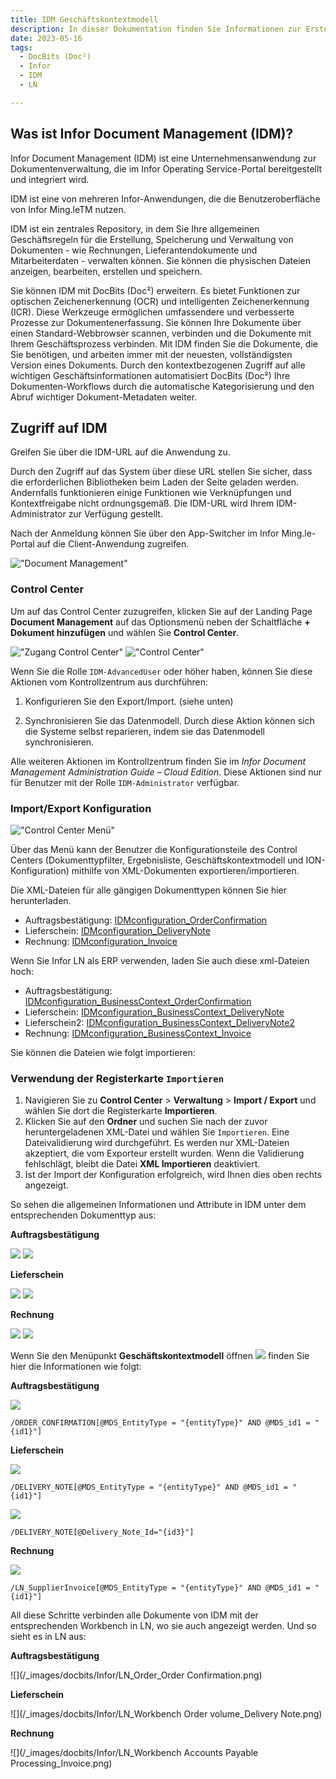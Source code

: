 ```yaml
---
title: IDM Geschäftskontextmodell 
description: In dieser Dokumentation finden Sie Informationen zur Erstellung neuer Dokumenttypen in IDM und deren Verbindung mit der entsprechenden Arbeitsumgebung in LN.
date: 2023-05-16
tags:
  - DocBits (Doc²)
  - Infor
  - IDM
  - LN

---
```

## Was ist Infor Document Management (IDM)?

Infor Document Management (IDM) ist eine Unternehmensanwendung zur Dokumentenverwaltung, die im Infor Operating Service-Portal bereitgestellt und integriert wird.

IDM ist eine von mehreren Infor-Anwendungen, die die Benutzeroberfläche von Infor Ming.leTM nutzen.

IDM ist ein zentrales Repository, in dem Sie Ihre allgemeinen Geschäftsregeln für die Erstellung, Speicherung und Verwaltung von Dokumenten - wie Rechnungen, Lieferantendokumente und Mitarbeiterdaten - verwalten können. Sie können die physischen Dateien anzeigen, bearbeiten, erstellen und speichern.

Sie können IDM mit DocBits (Doc²) erweitern. Es bietet Funktionen zur optischen Zeichenerkennung (OCR) und intelligenten Zeichenerkennung (ICR). Diese Werkzeuge ermöglichen umfassendere und verbesserte Prozesse zur Dokumentenerfassung.
Sie können Ihre Dokumente über einen Standard-Webbrowser scannen, verbinden und die Dokumente mit Ihrem Geschäftsprozess verbinden.
Mit IDM finden Sie die Dokumente, die Sie benötigen, und arbeiten immer mit der neuesten, vollständigsten Version eines Dokuments. Durch den kontextbezogenen Zugriff auf alle wichtigen Geschäftsinformationen automatisiert DocBits (Doc²) Ihre Dokumenten-Workflows durch die automatische Kategorisierung und den Abruf wichtiger Dokument-Metadaten weiter.


## Zugriff auf IDM

Greifen Sie über die IDM-URL auf die Anwendung zu.

Durch den Zugriff auf das System über diese URL stellen Sie sicher, dass die erforderlichen Bibliotheken beim Laden der Seite geladen werden. Andernfalls funktionieren einige Funktionen wie Verknüpfungen und Kontextfreigabe nicht ordnungsgemäß. Die IDM-URL wird Ihrem IDM-Administrator zur Verfügung gestellt.

Nach der Anmeldung können Sie über den App-Switcher im Infor Ming.le-Portal auf die Client-Anwendung zugreifen.

!["Document Management"](/_images/docbits/Infor/Infor-app-switcher.png)

### Control Center

Um auf das Control Center zuzugreifen, klicken Sie auf der Landing Page **Document Management** auf das Optionsmenü neben der Schaltfläche **+ Dokument hinzufügen** und wählen Sie **Control Center**.

!["Zugang Control Center"](/_images/docbits/Infor/Infor-control-center-button.png)
!["Control Center"](/_images/docbits/Infor/Infor_control-center.png)

Wenn Sie die Rolle `IDM-AdvancedUser` oder höher haben, können Sie diese Aktionen vom Kontrollzentrum aus durchführen:

1. Konfigurieren Sie den Export/Import. (siehe unten)

2. Synchronisieren Sie das Datenmodell. Durch diese Aktion können sich die Systeme selbst reparieren, indem sie das Datenmodell synchronisieren.

Alle weiteren Aktionen im Kontrollzentrum finden Sie im _Infor Document Management Administration Guide – Cloud Edition_. Diese Aktionen sind nur für Benutzer mit der Rolle `IDM-Administrator` verfügbar.

### Import/Export Konfiguration

!["Control Center Menü"](/_images/docbits/Infor/Infor-control-center-menue.png)

Über das Menü kann der Benutzer die Konfigurationsteile des Control Centers (Dokumenttypfilter, Ergebnisliste, Geschäftskontextmodell und ION-Konfiguration) mithilfe von XML-Dokumenten exportieren/importieren. 

Die XML-Dateien für alle gängigen Dokumenttypen können Sie hier herunterladen.

- Auftragsbestätigung: <a href="/_images/docbits/Infor/IDMconfiguration_OrderConfirmation.xml" download>IDMconfiguration_OrderConfirmation</a>
- Lieferschein: <a href="/_images/docbits/Infor/IDMconfiguration_DeliveryNote.xml" download>IDMconfiguration_DeliveryNote</a>
- Rechnung: <a href="/_images/docbits/Infor/IDMconfiguration_Invoice.xml" download>IDMconfiguration_Invoice</a>

Wenn Sie Infor LN als ERP verwenden, laden Sie auch diese xml-Dateien hoch:

- Auftragsbestätigung: <a href="/_images/docbits/Infor/IDMconfiguration_BusinessContext_OrderConfirmation.xml" download>IDMconfiguration_BusinessContext_OrderConfirmation</a>
- Lieferschein: <a href="/_images/docbits/Infor/IDMconfiguration_BusinessContext_DeliveryNote.xml" download>IDMconfiguration_BusinessContext_DeliveryNote</a>
- Lieferschein2: <a href="/_images/docbits/Infor/IDMconfiguration_BusinessContext_DeliveryNote2.xml" download>IDMconfiguration_BusinessContext_DeliveryNote2</a>
- Rechnung: <a href="/_images/docbits/Infor/IDMconfiguration_BusinessContext_Invoice.xml" download>IDMconfiguration_BusinessContext_Invoice</a>


Sie können die Dateien wie folgt importieren:

### Verwendung der Registerkarte `Importieren`

1. Navigieren Sie zu **Control Center** > **Verwaltung** > **Import / Export** und wählen Sie dort die Registerkarte **Importieren**.
2. Klicken Sie auf den **Ordner** und suchen Sie nach der zuvor heruntergeladenen XML-Datei und wählen Sie `Importieren`. Eine Dateivalidierung wird durchgeführt. Es werden nur XML-Dateien akzeptiert, die vom Exporteur erstellt wurden. Wenn die Validierung fehlschlägt, bleibt die Datei **XML Importieren** deaktiviert.
3. Ist der Import der Konfiguration erfolgreich, wird Ihnen dies oben rechts angezeigt.
<!-- 3. Beim Hochladen der Konfigurationsdatei wird eine Importvorschau angezeigt, die einige oder alle dieser Teile enthält:
    <table>
    <tr>
        <td style="max-width: 100%; white-space: nowrap">Document Types and Value Sets</td>
        <td style="max-width: 100%; white-space: nowrap">The list of document types and value sets to be imported.</td>
    </tr>
    <tr>
        <td>Document Type Filter</td>
        <td>A list of document types that is displayed for the user when importing this configuration.</td>
    </tr>
    <tr>
        <td>Result List</td>
        <td>Result list configuration to be imported.</td>
    </tr>
    <tr>
        <td>Business Context Models</td>
        <td>Business context model configuration to be imported.</td>
    </tr>
    <tr>
        <td>ION</td>
        <td>ION configuration to be imported.</td>
    </tr>
    </table>
4. You can collapse or expand each part to see possible warnings or information:
   + :fontawesome-solid-triangle-exclamation:{ style="color: #EE0F0F" } Warning - yellow sign: The warning sign does not disable **Import XML file**. We recommend that you go through all warning messages before starting the importer. This could be due to these situations:
    + Some configuration parts already exist in the repository that might be overwritten, for example, Result List.
    + Some configuration parts already exist in the repository that might be lost, for example, Document Type Filter.
   + :fontawesome-solid-info:{ style="color: #eee20e" } Information - blue sign: The information sign does not disable Import XML file. It is usually displayed in these situations:
    + If some parts cannot be imported, for example, Items.
    + If some existing parts are merged with new ones from the XML file, for example, Result List.
   + A green OK sign with no message required.
5. Click **Import XML file** to run the importer. When the import is finished, a report window is displayed with an information table that summarizes the status of the import. If any error occurs during the import, the error message informs the user what went wrong.

When the import is successful, **Import XML file** is disabled. -->

So sehen die allgemeinen Informationen und Attribute in IDM unter dem entsprechenden Dokumenttyp aus:

**Auftragsbestätigung**

![](/_images/docbits/Infor/IDM_dokumenttyp_auftragsbestätigung_dokumenttyp.png)
![](/_images/docbits/Infor/IDM_dokumenttyp_auftragsbestätigung_attribute.png)

**Lieferschein**

![](/_images/docbits/Infor/IDM_dokumenttyp_lieferschein_dokumenttyp.png)
![](/_images/docbits/Infor/IDM_dokumenttyp_lieferschein_attribute.png)

**Rechnung**

![](/_images/docbits/Infor/IDM_dokumenttyp_rechnung_dokumenttyp.png)
![](/_images/docbits/Infor/IDM_dokumenttyp_rechnung_attribute.png)

Wenn Sie den Menüpunkt **Geschäftskontextmodell** öffnen
![](/_images/docbits/Infor/IDM_geschäftskontextmodell.png)
finden Sie hier die Informationen wie folgt:

**Auftragsbestätigung**

![](/_images/docbits/Infor/IDM_geschäftskontextmodell_auftragsbestätigung.png)
```oc
/ORDER_CONFIRMATION[@MDS_EntityType = "{entityType}" AND @MDS_id1 = "{id1}"]
```

**Lieferschein**

![](/_images/docbits/Infor/IDM_geschäftskontextmodell_lieferschein.png)
```dn
/DELIVERY_NOTE[@MDS_EntityType = "{entityType}" AND @MDS_id1 = "{id1}"]
```

![](/_images/docbits/Infor/IDM_geschäftskontextmodell_lieferschein2.png)
```dn2
/DELIVERY_NOTE[@Delivery_Note_Id="{id3}"]
```

**Rechnung**

![](/_images/docbits/Infor/IDM_geschäftskontextmodell_rechnung.png)
```inv
/LN_SupplierInvoice[@MDS_EntityType = "{entityType}" AND @MDS_id1 = "{id1}"]
```

All diese Schritte verbinden alle Dokumente von IDM mit der entsprechenden Workbench in LN, wo sie auch angezeigt werden. Und so sieht es in LN aus:

**Auftragsbestätigung**

![](/_images/docbits/Infor/LN_Order_Order Confirmation.png)

**Lieferschein**

![](/_images/docbits/Infor/LN_Workbench Order volume_Delivery Note.png)

**Rechnung**

![](/_images/docbits/Infor/LN_Workbench Accounts Payable Processing_Invoice.png)
